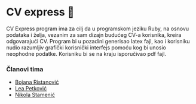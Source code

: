# CV express :gem:

CV Express program ima za cilj da u programskom jeziku Ruby, na osnovu podataka i želja, vezanim za sam dizajn budućeg CV-a korisnika, kreira odgovarajući CV. 
Program bi u pozadini generisao latex fajl, kao i korisniku nudio razumljiv grafički korisnički interfejs pomoću kog bi unosio neophodne podatke. Korisniku bi se na kraju
isporučivao pdf fajl.

### Članovi tima
- [Bojana Ristanović](https://github.com/BokalinaR) 
- [Lea Petković](https://github.com/leic25)
- [Nikola Stamenić](https://github.com/leic25)
